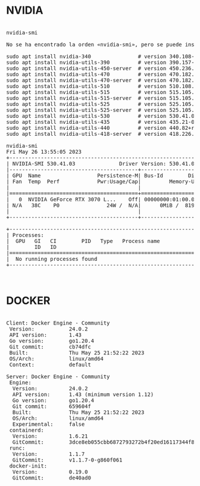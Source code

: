 # NVIDIA

<pre>

nvidia-smi

No se ha encontrado la orden «nvidia-smi», pero se puede instalar con:

sudo apt install nvidia-340               # version 340.108-0ubuntu5.20.04.2, or
sudo apt install nvidia-utils-390         # version 390.157-0ubuntu0.20.04.1
sudo apt install nvidia-utils-450-server  # version 450.236.01-0ubuntu0.20.04.1
sudo apt install nvidia-utils-470         # version 470.182.03-0ubuntu0.20.04.1
sudo apt install nvidia-utils-470-server  # version 470.182.03-0ubuntu0.20.04.1
sudo apt install nvidia-utils-510         # version 510.108.03-0ubuntu0.20.04.1
sudo apt install nvidia-utils-515         # version 515.105.01-0ubuntu0.20.04.1
sudo apt install nvidia-utils-515-server  # version 515.105.01-0ubuntu0.20.04.1
sudo apt install nvidia-utils-525         # version 525.105.17-0ubuntu0.20.04.1
sudo apt install nvidia-utils-525-server  # version 525.105.17-0ubuntu0.20.04.1
sudo apt install nvidia-utils-530         # version 530.41.03-0ubuntu0.20.04.2
sudo apt install nvidia-utils-435         # version 435.21-0ubuntu7
sudo apt install nvidia-utils-440         # version 440.82+really.440.64-0ubuntu6
sudo apt install nvidia-utils-418-server  # version 418.226.00-0ubuntu0.20.04.2

nvidia-smi
Fri May 26 13:55:05 2023       
+---------------------------------------------------------------------------------------+
| NVIDIA-SMI 530.41.03              Driver Version: 530.41.03    CUDA Version: 12.1     |
|-----------------------------------------+----------------------+----------------------+
| GPU  Name                  Persistence-M| Bus-Id        Disp.A | Volatile Uncorr. ECC |
| Fan  Temp  Perf            Pwr:Usage/Cap|         Memory-Usage | GPU-Util  Compute M. |
|                                         |                      |               MIG M. |
|=========================================+======================+======================|
|   0  NVIDIA GeForce RTX 3070 L...    Off| 00000000:01:00.0 Off |                  N/A |
| N/A   38C    P0               24W /  N/A|      0MiB /  8192MiB |      8%      Default |
|                                         |                      |                  N/A |
+-----------------------------------------+----------------------+----------------------+
                                                                                         
+---------------------------------------------------------------------------------------+
| Processes:                                                                            |
|  GPU   GI   CI        PID   Type   Process name                            GPU Memory |
|        ID   ID                                                             Usage      |
|=======================================================================================|
|  No running processes found                                                           |
+---------------------------------------------------------------------------------------+


</pre>

# DOCKER

<pre>

Client: Docker Engine - Community
 Version:           24.0.2
 API version:       1.43
 Go version:        go1.20.4
 Git commit:        cb74dfc
 Built:             Thu May 25 21:52:22 2023
 OS/Arch:           linux/amd64
 Context:           default

Server: Docker Engine - Community
 Engine:
  Version:          24.0.2
  API version:      1.43 (minimum version 1.12)
  Go version:       go1.20.4
  Git commit:       659604f
  Built:            Thu May 25 21:52:22 2023
  OS/Arch:          linux/amd64
  Experimental:     false
 containerd:
  Version:          1.6.21
  GitCommit:        3dce8eb055cbb6872793272b4f20ed16117344f8
 runc:
  Version:          1.1.7
  GitCommit:        v1.1.7-0-g860f061
 docker-init:
  Version:          0.19.0
  GitCommit:        de40ad0

</pre>
